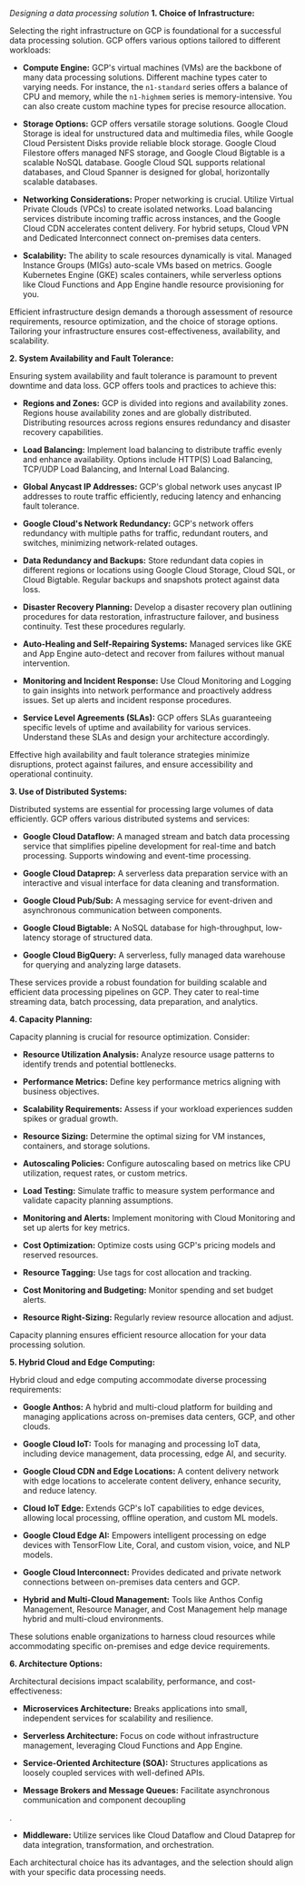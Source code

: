 *Designing a data processing solution*
**1. Choice of Infrastructure:**

Selecting the right infrastructure on GCP is foundational for a successful data processing solution. GCP offers various options tailored to different workloads:

- **Compute Engine:** GCP's virtual machines (VMs) are the backbone of many data processing solutions. Different machine types cater to varying needs. For instance, the `n1-standard` series offers a balance of CPU and memory, while the `n1-highmem` series is memory-intensive. You can also create custom machine types for precise resource allocation.

- **Storage Options:** GCP offers versatile storage solutions. Google Cloud Storage is ideal for unstructured data and multimedia files, while Google Cloud Persistent Disks provide reliable block storage. Google Cloud Filestore offers managed NFS storage, and Google Cloud Bigtable is a scalable NoSQL database. Google Cloud SQL supports relational databases, and Cloud Spanner is designed for global, horizontally scalable databases.

- **Networking Considerations:** Proper networking is crucial. Utilize Virtual Private Clouds (VPCs) to create isolated networks. Load balancing services distribute incoming traffic across instances, and the Google Cloud CDN accelerates content delivery. For hybrid setups, Cloud VPN and Dedicated Interconnect connect on-premises data centers.

- **Scalability:** The ability to scale resources dynamically is vital. Managed Instance Groups (MIGs) auto-scale VMs based on metrics. Google Kubernetes Engine (GKE) scales containers, while serverless options like Cloud Functions and App Engine handle resource provisioning for you.

Efficient infrastructure design demands a thorough assessment of resource requirements, resource optimization, and the choice of storage options. Tailoring your infrastructure ensures cost-effectiveness, availability, and scalability.

**2. System Availability and Fault Tolerance:**

Ensuring system availability and fault tolerance is paramount to prevent downtime and data loss. GCP offers tools and practices to achieve this:

- **Regions and Zones:** GCP is divided into regions and availability zones. Regions house availability zones and are globally distributed. Distributing resources across regions ensures redundancy and disaster recovery capabilities.

- **Load Balancing:** Implement load balancing to distribute traffic evenly and enhance availability. Options include HTTP(S) Load Balancing, TCP/UDP Load Balancing, and Internal Load Balancing.

- **Global Anycast IP Addresses:** GCP's global network uses anycast IP addresses to route traffic efficiently, reducing latency and enhancing fault tolerance.

- **Google Cloud's Network Redundancy:** GCP's network offers redundancy with multiple paths for traffic, redundant routers, and switches, minimizing network-related outages.

- **Data Redundancy and Backups:** Store redundant data copies in different regions or locations using Google Cloud Storage, Cloud SQL, or Cloud Bigtable. Regular backups and snapshots protect against data loss.

- **Disaster Recovery Planning:** Develop a disaster recovery plan outlining procedures for data restoration, infrastructure failover, and business continuity. Test these procedures regularly.

- **Auto-Healing and Self-Repairing Systems:** Managed services like GKE and App Engine auto-detect and recover from failures without manual intervention.

- **Monitoring and Incident Response:** Use Cloud Monitoring and Logging to gain insights into network performance and proactively address issues. Set up alerts and incident response procedures.

- **Service Level Agreements (SLAs):** GCP offers SLAs guaranteeing specific levels of uptime and availability for various services. Understand these SLAs and design your architecture accordingly.

Effective high availability and fault tolerance strategies minimize disruptions, protect against failures, and ensure accessibility and operational continuity.

**3. Use of Distributed Systems:**

Distributed systems are essential for processing large volumes of data efficiently. GCP offers various distributed systems and services:

- **Google Cloud Dataflow:** A managed stream and batch data processing service that simplifies pipeline development for real-time and batch processing. Supports windowing and event-time processing.

- **Google Cloud Dataprep:** A serverless data preparation service with an interactive and visual interface for data cleaning and transformation.

- **Google Cloud Pub/Sub:** A messaging service for event-driven and asynchronous communication between components.

- **Google Cloud Bigtable:** A NoSQL database for high-throughput, low-latency storage of structured data.

- **Google Cloud BigQuery:** A serverless, fully managed data warehouse for querying and analyzing large datasets.

These services provide a robust foundation for building scalable and efficient data processing pipelines on GCP. They cater to real-time streaming data, batch processing, data preparation, and analytics.

**4. Capacity Planning:**

Capacity planning is crucial for resource optimization. Consider:

- **Resource Utilization Analysis:** Analyze resource usage patterns to identify trends and potential bottlenecks.

- **Performance Metrics:** Define key performance metrics aligning with business objectives.

- **Scalability Requirements:** Assess if your workload experiences sudden spikes or gradual growth.

- **Resource Sizing:** Determine the optimal sizing for VM instances, containers, and storage solutions.

- **Autoscaling Policies:** Configure autoscaling based on metrics like CPU utilization, request rates, or custom metrics.

- **Load Testing:** Simulate traffic to measure system performance and validate capacity planning assumptions.

- **Monitoring and Alerts:** Implement monitoring with Cloud Monitoring and set up alerts for key metrics.

- **Cost Optimization:** Optimize costs using GCP's pricing models and reserved resources.

- **Resource Tagging:** Use tags for cost allocation and tracking.

- **Cost Monitoring and Budgeting:** Monitor spending and set budget alerts.

- **Resource Right-Sizing:** Regularly review resource allocation and adjust.

Capacity planning ensures efficient resource allocation for your data processing solution.

**5. Hybrid Cloud and Edge Computing:**

Hybrid cloud and edge computing accommodate diverse processing requirements:

- **Google Anthos:** A hybrid and multi-cloud platform for building and managing applications across on-premises data centers, GCP, and other clouds.

- **Google Cloud IoT:** Tools for managing and processing IoT data, including device management, data processing, edge AI, and security.

- **Google Cloud CDN and Edge Locations:** A content delivery network with edge locations to accelerate content delivery, enhance security, and reduce latency.

- **Cloud IoT Edge:** Extends GCP's IoT capabilities to edge devices, allowing local processing, offline operation, and custom ML models.

- **Google Cloud Edge AI:** Empowers intelligent processing on edge devices with TensorFlow Lite, Coral, and custom vision, voice, and NLP models.

- **Google Cloud Interconnect:** Provides dedicated and private network connections between on-premises data centers and GCP.

- **Hybrid and Multi-Cloud Management:** Tools like Anthos Config Management, Resource Manager, and Cost Management help manage hybrid and multi-cloud environments.

These solutions enable organizations to harness cloud resources while accommodating specific on-premises and edge device requirements.

**6. Architecture Options:**

Architectural decisions impact scalability, performance, and cost-effectiveness:

- **Microservices Architecture:** Breaks applications into small, independent services for scalability and resilience.

- **Serverless Architecture:** Focus on code without infrastructure management, leveraging Cloud Functions and App Engine.

- **Service-Oriented Architecture (SOA):** Structures applications as loosely coupled services with well-defined APIs.

- **Message Brokers and Message Queues:** Facilitate asynchronous communication and component decoupling

.

- **Middleware:** Utilize services like Cloud Dataflow and Cloud Dataprep for data integration, transformation, and orchestration.

Each architectural choice has its advantages, and the selection should align with your specific data processing needs.



